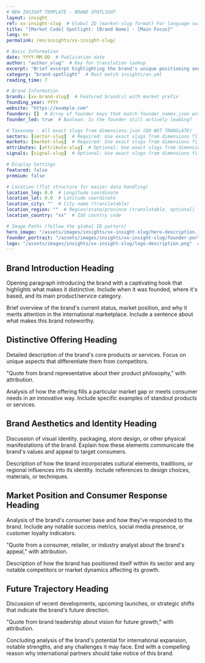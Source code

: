 ```yaml
---
# NEW INSIGHT TEMPLATE - BRAND SPOTLIGHT
layout: insight
ref: xx-insight-slug  # Global ID (market-slug format) For language switcher
title: "[Market Code] Spotlight: [Brand Name] - [Main Focus]"
lang: en
permalink: /en/insights/xx-insight-slug/

# Basic Information
date: YYYY-MM-DD  # Publication date
author: "author_slug"  # Key for translation lookup
excerpt: "Brief excerpt highlighting the brand's unique positioning and key achievements (1-2 sentences)"
category: "brand-spotlight"  # Must match insights/en.yml
reading_time: 7

# Brand Information
brands: [xx-brand-slug]  # Featured brand(s) with market prefix
founding_year: YYYY
website: "https://example.com"
founders: []  # Array of founder keys that match founder_names.json entries
founder_led: true  # Boolean: Is the founder still actively leading?

# Taxonomy - All exact slugs from dimensions.json (DO NOT TRANSLATE)
sectors: [sector-slug]  # Required: Use exact slugs from dimensions file
markets: [market-slug]  # Required: Use exact slugs from dimensions file
attributes: [attribute-slug]  # Optional: Use exact slugs from dimensions file
signals: [signal-slug]  # Optional: Use exact slugs from dimensions file

# Display Settings
featured: false
premium: false

# Location (flat structure for easier data handling)
location_lng: 0.0  # Longitude coordinate
location_lat: 0.0  # Latitude coordinate  
location_city: ""  # City name (translatable)
location_region: ""  # Region/state/province (translatable, optional)
location_country: "xx"  # ISO country code 

# Image Paths (follow the global ID pattern)
hero_image: "/assets/images/insights/xx-insight-slug/hero-description.jpg"
founder_portrait: "/assets/images/insights/xx-insight-slug/founder-portrait.jpg"  # Optional
logo: "/assets/images/insights/xx-insight-slug/logo-description.png"  # Optional
---
```


## Brand Introduction Heading

Opening paragraph introducing the brand with a captivating hook that highlights what makes it distinctive. Include when it was founded, where it's based, and its main product/service category.

Brief overview of the brand's current status, market position, and why it merits attention in the international marketplace. Include a sentence about what makes this brand noteworthy.

## Distinctive Offering Heading

Detailed description of the brand's core products or services. Focus on unique aspects that differentiate them from competitors.

"Quote from brand representative about their product philosophy," with attribution.

Analysis of how the offering fills a particular market gap or meets consumer needs in an innovative way. Include specific examples of standout products or services.

## Brand Aesthetics and Identity Heading

Discussion of visual identity, packaging, store design, or other physical manifestations of the brand. Explain how these elements communicate the brand's values and appeal to target consumers.

Description of how the brand incorporates cultural elements, traditions, or regional influences into its identity. Include references to design choices, materials, or techniques.

## Market Position and Consumer Response Heading

Analysis of the brand's consumer base and how they've responded to the brand. Include any notable success metrics, social media presence, or customer loyalty indicators.

"Quote from a consumer, retailer, or industry analyst about the brand's appeal," with attribution.

Description of how the brand has positioned itself within its sector and any notable competitors or market dynamics affecting its growth.

## Future Trajectory Heading

Discussion of recent developments, upcoming launches, or strategic shifts that indicate the brand's future direction.

"Quote from brand leadership about vision for future growth," with attribution.

Concluding analysis of the brand's potential for international expansion, notable strengths, and any challenges it may face. End with a compelling reason why international partners should take notice of this brand.